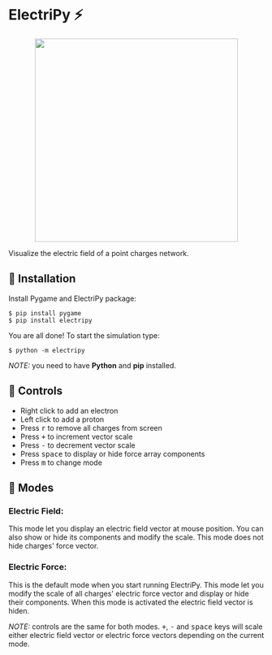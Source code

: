 # ElectriPy :zap:

<p align="center">
  <img width="400" height="400" src="../media/electripy-demo.gif?raw=true">
</p>

Visualize the electric field of a point charges network.

## :electric_plug: Installation

Install Pygame and ElectriPy package:

```
$ pip install pygame
$ pip install electripy
```

You are all done! To start the simulation type:

```
$ python -m electripy
```

_NOTE:_ you need to have **Python** and **pip** installed.

## :electric_plug: Controls

- Right click to add an electron
- Left click to add a proton
- Press <kbd>r</kbd> to remove all charges from screen
- Press <kbd>+</kbd> to increment vector scale
- Press <kbd>-</kbd> to decrement vector scale
- Press <kbd>space</kbd> to display or hide force array components
- Press <kbd>m</kbd> to change mode

## :electric_plug: Modes
### Electric Field:
This mode let you display an electric field vector at mouse position.
You can also show or hide its components and modify the scale. 
This mode does not hide charges' force vector.

### Electric Force:
This is the default mode when you start running ElectriPy. This mode
let you modify the scale of all charges' electric force vector and
display or hide their components.
When this mode is activated the electric field vector is hiden.

_NOTE:_ controls are the same for both modes. <kbd>+</kbd>, <kbd>-</kbd>
and <kbd>space</kbd> keys will scale either electric field vector or
electric force vectors depending on the current mode.

